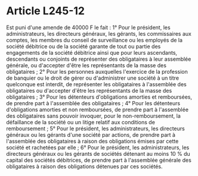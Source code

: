# Article L245-12

Est puni d'une amende de 40000 F le fait :   1° Pour le président, les administrateurs, les directeurs généraux, les gérants, les commissaires aux comptes, les membres du conseil de surveillance ou les employés de la société débitrice ou de la société garante de tout ou partie des engagements de la société débitrice ainsi que pour leurs ascendants, descendants ou conjoints de représenter des obligataires à leur assemblée générale, ou d'accepter d'être les représentants de la masse des obligataires ;   2° Pour les personnes auxquelles l'exercice de la profession de banquier ou le droit de gérer ou d'administrer une société à un titre quelconque est interdit, de représenter les obligataires à l'assemblée des obligataires ou d'accepter d'être les représentants de la masse des obligataires ;   3° Pour les détenteurs d'obligations amorties et remboursées, de prendre part à l'assemblée des obligataires ;   4° Pour les détenteurs d'obligations amorties et non remboursées, de prendre part à l'assemblée des obligataires sans pouvoir invoquer, pour le non-remboursement, la défaillance de la société ou un litige relatif aux conditions de remboursement ;   5° Pour le président, les administrateurs, les directeurs généraux ou les gérants d'une société par actions, de prendre part à l'assemblée des obligataires à raison des obligations émises par cette société et rachetées par elle ;   6° Pour le président, les administrateurs, les directeurs généraux ou les gérants de sociétés détenant au moins 10 % du capital des sociétés débitrices, de prendre part à l'assemblée générale des obligataires à raison des obligations détenues par ces sociétés.